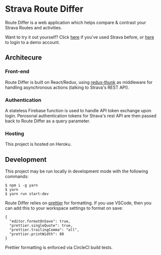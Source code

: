 # Strava Route Differ

Route Differ is a web application which helps compare & contrast your Strava Routes and activities.

Want to try it out yourself? Click [here](http://strava.atrakh.com) if you've used Strava before, or [here](http://strava.atrakh.com/?token=426d66e1bed68a91070433e3420f6bc6f4f0d246&id=16874945) to login to a demo account.

## Architecure
### Front-end
Route Differ is built on React/Redux, using [redux-thunk](https://github.com/gaearon/redux-thunk) as middleware for handling asynchronous actions (talking to Strava's REST API).

### Authentication
A stateless Firebase function is used to handle API token exchange upon login. Perosonal authentication tokens for Strava's rest API are then passed back to Route Differ as a query parameter.

### Hosting
This project is hosted on Heroku.

## Development
This project may be run locally in development mode with the following commands:
```
$ npm i -g yarn
$ yarn
$ yarn run start:dev
```

Route Differ relies on [prettier](https://github.com/prettier/prettier) for formatting. If you use VSCode, then you can add this to your workspace settings to format on save:
```
{
  "editor.formatOnSave": true,
  "prettier.singleQuote": true,
  "prettier.trailingComma": "all",
  "prettier.printWidth": 80
}
```

Prettier formatting is enforced via CircleCI build tests.
